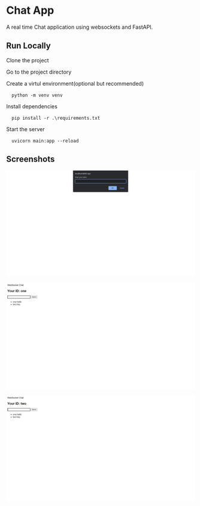 
# Chat App

A real time Chat application using websockets and FastAPI. 

## Run Locally

Clone the project

Go to the project directory

Create a virtul environment(optional but recommended)
```
  python -m venv venv
```
Install dependencies
```
  pip install -r .\requirements.txt
```
Start the server
```
  uvicorn main:app --reload
```


## Screenshots

![Screenshot 1](https://github.com/abhinav37nagar/chat-app/blob/a2155d34c3f17645a7505148cb38872b4bdc5cc2/screenshot1.png)

![Screenshot 2](https://github.com/abhinav37nagar/chat-app/blob/a2155d34c3f17645a7505148cb38872b4bdc5cc2/screenshot2.png)

![Screenshot 3](https://github.com/abhinav37nagar/chat-app/blob/a2155d34c3f17645a7505148cb38872b4bdc5cc2/screenshot3.png)